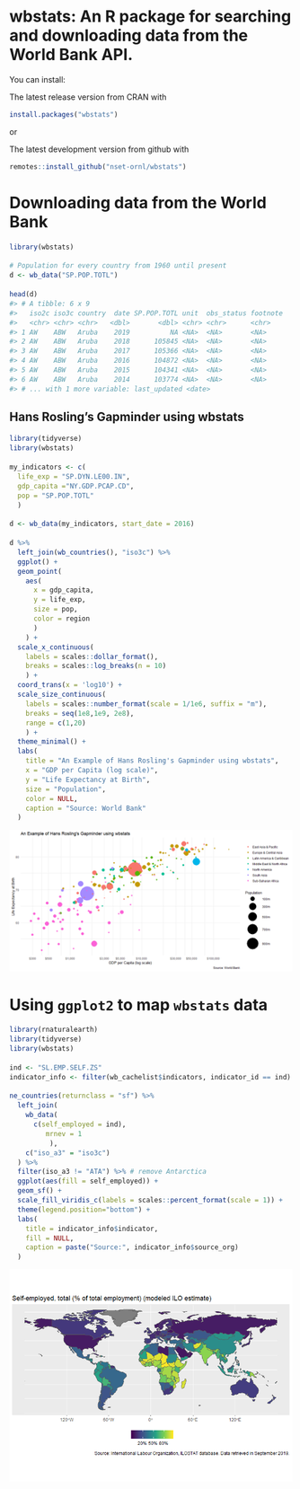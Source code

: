 <!-- README.md is generated from README.Rmd. Please edit that file -->

wbstats: An R package for searching and downloading data from the World Bank API.
=================================================================================

You can install:

The latest release version from CRAN with

``` r
install.packages("wbstats")
```

or

The latest development version from github with

``` r
remotes::install_github("nset-ornl/wbstats")
```

Downloading data from the World Bank
====================================

``` r
library(wbstats)

# Population for every country from 1960 until present
d <- wb_data("SP.POP.TOTL")
    
head(d)
#> # A tibble: 6 x 9
#>   iso2c iso3c country  date SP.POP.TOTL unit  obs_status footnote
#>   <chr> <chr> <chr>   <dbl>       <dbl> <chr> <chr>      <chr>   
#> 1 AW    ABW   Aruba    2019          NA <NA>  <NA>       <NA>    
#> 2 AW    ABW   Aruba    2018      105845 <NA>  <NA>       <NA>    
#> 3 AW    ABW   Aruba    2017      105366 <NA>  <NA>       <NA>    
#> 4 AW    ABW   Aruba    2016      104872 <NA>  <NA>       <NA>    
#> 5 AW    ABW   Aruba    2015      104341 <NA>  <NA>       <NA>    
#> 6 AW    ABW   Aruba    2014      103774 <NA>  <NA>       <NA>    
#> # ... with 1 more variable: last_updated <date>
```

Hans Rosling’s Gapminder using wbstats
--------------------------------------

``` r
library(tidyverse)
library(wbstats)

my_indicators <- c(
  life_exp = "SP.DYN.LE00.IN", 
  gdp_capita ="NY.GDP.PCAP.CD", 
  pop = "SP.POP.TOTL"
  )

d <- wb_data(my_indicators, start_date = 2016)

d %>%
  left_join(wb_countries(), "iso3c") %>%
  ggplot() +
  geom_point(
    aes(
      x = gdp_capita, 
      y = life_exp, 
      size = pop, 
      color = region
      )
    ) +
  scale_x_continuous(
    labels = scales::dollar_format(),
    breaks = scales::log_breaks(n = 10)
    ) +
  coord_trans(x = 'log10') +
  scale_size_continuous(
    labels = scales::number_format(scale = 1/1e6, suffix = "m"),
    breaks = seq(1e8,1e9, 2e8),
    range = c(1,20)
    ) +
  theme_minimal() +
  labs(
    title = "An Example of Hans Rosling's Gapminder using wbstats",
    x = "GDP per Capita (log scale)",
    y = "Life Expectancy at Birth",
    size = "Population",
    color = NULL,
    caption = "Source: World Bank"
  ) 
```

![](tools/figures/readme-chart.pngreadme-chart-1.png)

Using `ggplot2` to map `wbstats` data
=====================================

``` r
library(rnaturalearth)
library(tidyverse)
library(wbstats)

ind <- "SL.EMP.SELF.ZS"
indicator_info <- filter(wb_cachelist$indicators, indicator_id == ind)

ne_countries(returnclass = "sf") %>%
  left_join(
    wb_data(
      c(self_employed = ind), 
         mrnev = 1
          ),
    c("iso_a3" = "iso3c")
  ) %>%
  filter(iso_a3 != "ATA") %>% # remove Antarctica
  ggplot(aes(fill = self_employed)) +
  geom_sf() +
  scale_fill_viridis_c(labels = scales::percent_format(scale = 1)) +
  theme(legend.position="bottom") +
  labs(
    title = indicator_info$indicator,
    fill = NULL,
    caption = paste("Source:", indicator_info$source_org) 
  )
```

<img src="tools/figures/readme-map.pngggplot2-1.png" style="display: block; margin: auto;" />
